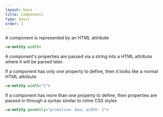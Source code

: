 ```yaml
---
layout: base
title: Components
type: basic
order: 2
---
```


A component is represented by an HTML attribute

```html
<a-entity width>
```

A component's properties are passed via a string into a HTML attribute where it will be parsed later.

If a component has only one property to define, then it looks like a normal HTML attribute

```html
<a-entity width="1">
```

If a component has more than one property to define, then properties are passed in through a syntax similar to inline CSS styles

```html
<a-entity geometry="primitive: box; width: 1">
```
